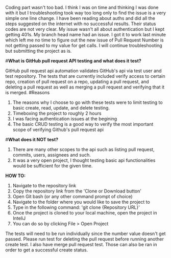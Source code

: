 Coding part wasn't too bad. I think I was on time and thinking I was done with it but I troubleshooting took way too long only to find the issue is a very simple one line change.
I have been reading about auths and did all the steps suggested on the internet with no successful results. Their status codes are not very clear. My issue wasn't all about
authentication but I kept getting 401s. My branch head name had an issue. I got it to work last minute which left me no time to figure out the new issue of Pull Request Number is not
getting passed to my value for get calls. I will continue troubleshooting but submitting the project as is.

#**What is GitHub pull request API testing and what does it test?**

GitHub pull request api automation validates GitHub's api via test user and test repository. The tests that are currently
included verify access to certain repo, creation of pull request on a repo, updating a pull request, and deleting a pull
request as well as merging a pull request and verifying that it is merged.
#Reasons
1. The reasons why I choose to go with these tests were to limit testing to basic create, read, update, and delete testing.
2. Timeboxing the project to roughly 2 hours
3. I was facing authentication issues at the begining
4. The basic CRUD testing is a good way to verify the most important scope of verifying Github's pull request api

#**What does it NOT test?**
1. There are many other scopes to the api such as listing pull request, commits, users, assignees and such.
2. It was a very open project, I thought testing basic api functionalities would be sufficient for the given time.

**HOW TO:**

1. Navigate to the repository link
2. Copy the repository link from the 'Clone or Download button'
3. Open Git bash (or any other command prompt of choice)
4. Navigate to the folder where you would like to save the project to
5. Type in the following command: 'git clone {Repository URL}'
6. Once the project is cloned to your local machine, open the project in InteliJ
7. You can do so by clicking File > Open Project

The tests will need to be run individually since the number value doesn't get passed. Please run test for deleting the pull request before running another create test.
I also have merge pull request test. Those can also be ran in order to get a successful create status.
